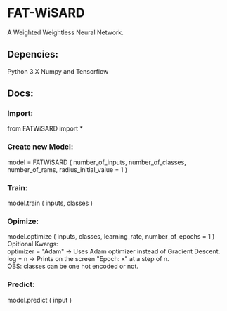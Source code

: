 # FAT-WiSARD
A Weighted Weightless Neural Network.

## Depencies:
Python 3.X Numpy and Tensorflow

## Docs:
### Import:
from FATWiSARD import *
### Create new Model:
model = FATWiSARD ( number_of_inputs, number_of_classes, number_of_rams, radius_initial_value = 1 )
### Train:
model.train ( inputs, classes )
### Opimize:
model.optimize ( inputs, classes, learning_rate, number_of_epochs = 1 ) <br/>
Opitional Kwargs: <br/>
optimizer = "Adam" -> Uses Adam optimizer instead of Gradient Descent. <br/>
log = n -> Prints on the screen "Epoch: x" at a step of n. <br/>
OBS: classes can be one hot encoded or not. 
### Predict:
model.predict ( input )
